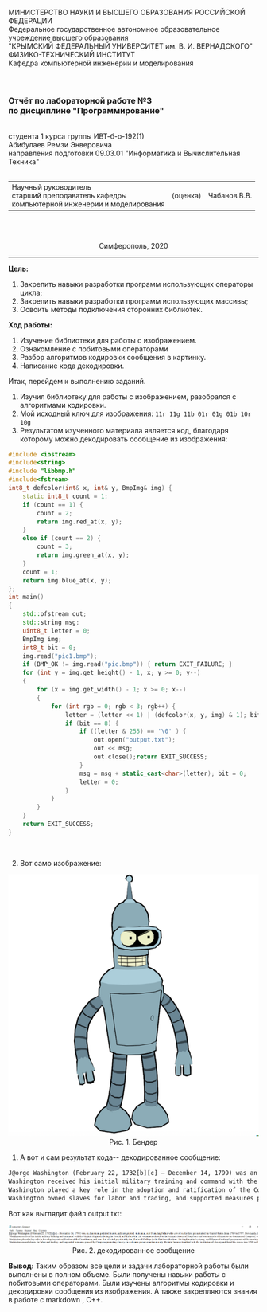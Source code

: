 МИНИСТЕРСТВО НАУКИ  И ВЫСШЕГО ОБРАЗОВАНИЯ РОССИЙСКОЙ ФЕДЕРАЦИИ  
Федеральное государственное автономное образовательное учреждение высшего образования  
"КРЫМСКИЙ ФЕДЕРАЛЬНЫЙ УНИВЕРСИТЕТ им. В. И. ВЕРНАДСКОГО"  
ФИЗИКО-ТЕХНИЧЕСКИЙ ИНСТИТУТ  
Кафедра компьютерной инженерии и моделирования
<br/><br/>
​
### Отчёт по лабораторной работе №3 <br/> по дисциплине "Программирование"
<br/>
​
студента 1 курса группы ИВТ-б-о-192(1)<br/>
Абибулаев Ремзи Энверовича<br/>
направления подготовки 09.03.01 "Информатика и Вычислительная Техника"
<br/>
​
<table>
<tr><td>Научный руководитель<br/> старший преподаватель кафедры<br/> компьютерной инженерии и моделирования</td>
<td>(оценка)<br/></td>
<td>Чабанов В.В.</td>
</tr>
</table>
<br/><br/>
<p align="center">Симферополь, 2020</p>
<hr>

**Цель:**
1. Закрепить навыки разработки программ использующих операторы цикла;
2. Закрепить навыки разработки программ использующих массивы;
3. Освоить методы подключения сторонних библиотек.

**Ход работы:**
1. Изучение библиотеки для работы с изображением.
2. Ознакомление с побитовыми операторами
3. Разбор алгоритмов кодировки сообщения в картинку.
4. Написание кода декодировки. <br>
   
Итак, перейдем к выполнению заданий.
1. Изучил библиотеку для работы с изображением, разобрался с алгоритмами кодировки.
2. Мой исходный ключ для изображения: ``` 11r 11g 11b 01r 01g 01b 10r 10g ``` 
3. Результатом изученного материала является код, благодаря которому можно декодировать сообщение из изображения:
```cpp
#include <iostream>
#include<string>
#include "libbmp.h"
#include<fstream>
int8_t defcolor(int& x, int& y, BmpImg& img) {
	static int8_t count = 1;
	if (count == 1) {
		count = 2;
		return img.red_at(x, y);
	}
	else if (count == 2) {
		count = 3;
		return img.green_at(x, y);
	}
	count = 1;
	return img.blue_at(x, y);
};
int main()
{
	std::ofstream out;
	std::string msg;
	uint8_t letter = 0;
	BmpImg img;
	int8_t bit = 0;
	img.read("pic1.bmp");
	if (BMP_OK != img.read("pic.bmp")) { return EXIT_FAILURE; }
	for (int y = img.get_height() - 1, x; y >= 0; y--)
	{
		for (x = img.get_width() - 1; x >= 0; x--)
		{
			for (int rgb = 0; rgb < 3; rgb++) {
				letter = (letter << 1) | (defcolor(x, y, img) & 1); bit++;
				if (bit == 8) {
					if ((letter & 255) == '\0' ) {
						out.open("output.txt");
						out << msg;
						out.close();return EXIT_SUCCESS;
					}
					msg = msg + static_cast<char>(letter); bit = 0;
					letter = 0;
				}
			}
		}
	}
	return EXIT_SUCCESS;
}

```
<br>

2. Вот само изображение:
<center>
<img src="code\pic1.bmp"><br>
Рис. 1. Бендер </center>

1. А вот и сам результат кода-- декодированное сообщение:
```txt
J@orge Washington (February 22, 1732[b][c] – December 14, 1799) was an American political leader, military general, statesman, and Founding Father who served as the first president of the United States from 1789 to 1797. PrevIsµsly, he led Patriot forces to victory in the nation's War for Independence. He presided at the Constitutional Convention of 1787 which established the U.S. Constitution and a federal government. Washington has been called яяя "Father of His Country" for his manifold leadership in the formative days of the new nation.
Washington received his initial military training and command with the Virginia Regiment during the French and Indian War. He waяяяater elected to the Virginia House of Burgesses and was named a delegate to the Continental Congress, where he was appointed Commanding General of the Continental Army. He commanded American forces, allied with France, in яяя defeat and surrender of the British during the Siege of Yorktown, and resigned his commission in 1783 after the signing of the Treaty of Paris.
Washington played a key role in the adoption and ratification of the Constituяяяn and was then elected president by the Electoral College in the first two elections. He implemented a strong, well-financed national government while remaining impartial in a fierce rivalry between cabinet members Thomas яяяferson and Alexander Hamilton. During the French Revolution, he proclaimed a policy of neutrality while sanctioning the Jay Treaty. He set enduring precedents for the office of president, including the title "President of яяя United States", and his Farewell Address is widely regarded as a pre-eminent statement on republicanism.
Washington owned slaves for labor and trading, and supported measures passed by Congress protecting slavery, in ordeяяяo preserve national unity. He later became troubled with the institution of slavery and freed his slaves in a 1799 will. He endeavored to assimilate Native Americans into Western culture, but responded to their hostility iяяяimes of war. He was a member of the Anglican Church and the Freemasons, and he urged broad religious freedom in his roles as general and president. Upon his death, he was eulogized as "first in war, first in peace, and first in the hearts of his countrymen." He has been memorialized by monuments, art, geographical locations, stamps, and currency, and many scholars and polls rank him among the greatest American presidents.
```
Вот как выглядит файл output.txt:
<center>
<img src="resources\images\1.PNG"><br>
Рис. 2. декодированное сообщение</center>

**Вывод:** Таким образом все цели и задачи лабораторной работы были выполнены в полном объеме. Были получены навыки работы с побитовыми операторами. Были изучены алгоритмы кодировки и декодировки сообщения из изображения. А также закрепляются знания в работе с markdown , C++.